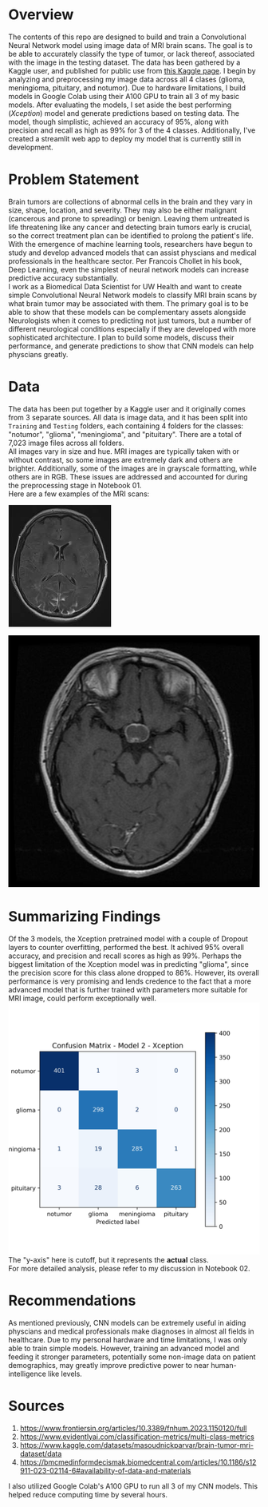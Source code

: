 # Overview
The contents of this repo are designed to build and train a Convolutional Neural Network model using image data of MRI brain scans. The goal is to be able to accurately classify the type of tumor, or lack thereof, associated with the image in the testing dataset. The data has been gathered by a Kaggle user, and published for public use from [this Kaggle page](https://www.kaggle.com/datasets/masoudnickparvar/brain-tumor-mri-dataset/data). I begin by analyzing and preprocessing my image data across all 4 clases (glioma, meningioma, pituitary, and notumor). Due to hardware limitations, I build models in Google Colab using their A100 GPU to train all 3 of my basic models. After evaluating the models, I set aside the best performing (*Xception*) model and generate predictions based on testing data. The model, though simplistic, achieved an accuracy of 95%, along with precision and recall as high as 99% for 3 of the 4 classes. Additionally, I've created a streamlit web app to deploy my model that is currently still in development.

# Problem Statement
Brain tumors are collections of abnormal cells in the brain and they vary in size, shape, location, and severity. They may also be either malignant (cancerous and prone to spreading) or benign. Leaving them untreated is life threatening like any cancer and detecting brain tumors early is crucial, so the correct treatment plan can be identified to prolong the patient's life. <br>
With the emergence of machine learning tools, researchers have begun to study and develop advanced models that can assist physcians and medical professionals in the healthcare sector. Per Francois Chollet in his book, Deep Learning, even the simplest of neural network models can increase predictive accuracy substantially. <br> I work as a Biomedical Data Scientist for UW Health and want to create simple Convolutional Neural Network models to classify MRI brain scans by what brain tumor may be associated with them. The primary goal is to be able to show that these models can be complementary assets alongside Neurologists when it comes to predicting not just tumors, but a number of different neurological conditions especially if they are developed with more sophisticated architecture. I plan to build some models, discuss their performance, and generate predictions to show that CNN models can help physcians greatly. 

# Data
The data has been put together by a Kaggle user and it originally comes from 3 separate sources. All data is image data, and it has been split into `Training` and `Testing` folders, each containing 4 folders for the classes: "notumor", "glioma", "meningioma", and "pituitary". There are a total of 7,023 image files across all folders. <br>
All images vary in size and hue. MRI images are typically taken with or without contrast, so some images are extremely dark and others are brighter. Additionally, some of the images are in grayscale formatting, while others are in RGB. These issues are addressed and accounted for during the preprocessing stage in Notebook 01. <br> 
Here are a few examples of the MRI scans:

![Sample 1](https://github.com/premDelaprem/MRI-tumor-classification/blob/main/images/Tr-no_0020.jpg)

![Sample 2](https://github.com/premDelaprem/MRI-tumor-classification/blob/main/images/Tr-pi_0023.jpg)

# Summarizing Findings
Of the 3 models, the Xception pretrained model with a couple of Dropout layers to counter overfitting, performed the best. It achived 95% overall accuracy, and precision and recall scores as high as 99%. Perhaps the biggest limitation of the Xception model was in predicting "glioma", since the precision score for this class alone dropped to 86%. However, its overall performance is very promising and lends credence to the fact that a more advanced model that is further trained with parameters more suitable for MRI image, could perform exceptionally well. 
![Confusion Matrix - Xception Model](https://github.com/premDelaprem/MRI-tumor-classification/blob/main/graphs/cm_model2.jpeg)
The "y-axis" here is cutoff, but it represents the **actual** class. <br>
For more detailed analysis, please refer to my discussion in Notebook 02.

# Recommendations
As mentioned previously, CNN models can be extremely useful in aiding physcians and medical professionals make diagnoses in almost all fields in healthcare. Due to my personal hardware and time limitations, I was only able to train simple models. However, training an advanced model and feeding it stronger parameters, potentially some non-image data on patient demographics, may greatly improve predictive power to near human-intelligence like levels.

# Sources
1. https://www.frontiersin.org/articles/10.3389/fnhum.2023.1150120/full
2. https://www.evidentlyai.com/classification-metrics/multi-class-metrics
3. https://www.kaggle.com/datasets/masoudnickparvar/brain-tumor-mri-dataset/data
4. https://bmcmedinformdecismak.biomedcentral.com/articles/10.1186/s12911-023-02114-6#availability-of-data-and-materials

I also utilized Google Colab's A100 GPU to run all 3 of my CNN models. This helped reduce computing time by several hours.